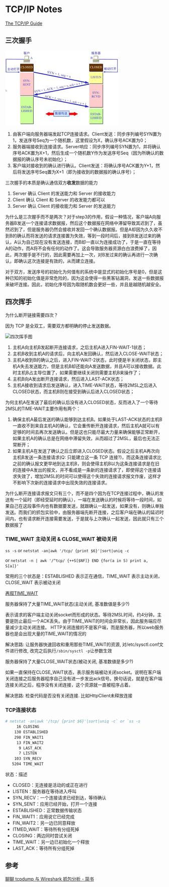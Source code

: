 # TCP/IP Notes

[The TCP/IP Guide](http://www.tcpipguide.com/free/index.htm)

## 三次握手

![三次握手图](image/tcp.connect.png "三次握手图")

1. 由客户端向服务器端发起TCP连接请求。Client发送：同步序列编号SYN置为1，发送序号Seq为一个随机数，这里假设为X，确认序号ACK置为0；
2. 服务器端接收到连接请求。Server响应：同步序列编号SYN置为1，并将确认序号ACK置为X+1，然后生成一个随机数Y作为发送序号Seq（因为所确认的数据报的确认序号未初始化）；
3. 客户端对接收到的确认进行确认。Client发送：将确认序号ACK置为Y+1，然后将发送序号Seq置为X+1（即为接收到的数据报的确认序号）；

三次握手的本质是确认通信双方**收发**数据的能力

1. Server 确认 Client 的发送能力和 Server 的接收能力
2. Client 确认 Client 和 Server 的收发能力都可以
3. Server 确认 Client 的接收能力和 Server 的发送能力

为什么是三次握手而不是两次？对于step3的作用，假设一种情况，客户端A向服务器B发送一个连接请求数据报，然后这个数据报在网络中滞留导致其迟到了，虽然迟到了，但是服务器仍然会接收并发回一个确认数据报。但是A却因为久久收不到B的确认而将发送的请求连接置为失效，等到一段时间后，接到B发送过来的确认，A认为自己现在没有发送连接，而B却一直以为连接成功了，于是一直在等待A的动作，而A将不会有任何的动作了。这会导致服务器资源白白浪费掉了，因此，两次握手是不行的，因此需要再加上一次，对B发过来的确认再进行一次确认，即确认这次连接是有效的，从而建立连接。

对于双方，发送序号的初始化为何值有的系统中是显式的初始化序号是0，但是这种已知的初始化值是非常危险的，因为这会使得一些黑客钻漏洞，发送一些数据报来破坏连接。因此，初始化序号因为取随机数会更好一些，并且是越随机越安全。

## 四次挥手

为什么断开链接需要四次？

因为 TCP 是全双工，需要双方都明确的停止发送数据。

![四次挥手图](image/tcp.close.jpeg)

1. 主机A向主机B发起断开连接请求，之后主机A进入FIN-WAIT-1状态；
2. 主机B收到主机A的请求后，向主机A发回确认，然后进入CLOSE-WAIT状态；
3. 主机A收到B的确认之后，进入FIN-WAIT-2状态，此时便是半关闭状态，即主机A失去发送能力，但是主机B却还能向A发送数据，并且A可以接收数据。此时主机B占主导位置了，如果需要继续关闭则需要主机B来操作了；
4. 主机B向A发出断开连接请求，然后进入LAST-ACK状态；
5. 主机A接收到请求后发送确认，进入TIME-WAIT状态，等待2MSL之后进入CLOSED状态，而主机B则在接受到确认后进入CLOSED状态；

为何主机A在发送了最后的确认后没有进入CLOSED状态，反而进入了一个等待2MSL的TIME-WAIT主要作用有两个：

1. 确保主机A最后发送的确认能够到达主机B。如果处于LAST-ACK状态的主机B一直收不到来自主机A的确认，它会重传断开连接请求，然后主机A就可以有足够的时间去再次发送确认。但是这也只能尽最大力量来确保能够正常断开，如果主机A的确认总是在网络中滞留失效，从而超过了2MSL，最后也无法正常断开；
2. 如果主机A在发送了确认之后立即进入CLOSED状态。假设之后主机A再次向主机B发送一条连接请求(Q: 只能建立这一条 TCP 连接?)，而这条连接请求比之前的确认报文更早地到达主机B，则会使得主机B以为这条连接请求是在旧的连接中A发出的报文，并不看成是一条新的连接请求了，即使得这个连接请求失效了，增加2MSL的时间可以使得这个失效的连接请求报文作废，这样才不影响下次新的连接请求中出现失效的连接请求。

为什么断开连接请求报文只有三个，而不是四个因为在TCP连接过程中，确认的发送有一个延时（即经受延时的确认），一端在发送确认的时候将等待一段时间，如果自己在这段事件内也有数据要发送，就跟确认一起发送，如果没有，则确认单独发送。而我们的抓包实验中，由服务器端先断开连接，之后客户端在确认的延迟时间内，也有请求断开连接需要发送，于是就与上次确认一起发送，因此就只有三个数据报了

### TIME_WAIT 主动关闭 & CLOSE_WAIT 被动关闭

`ss -s` or `netstat -an|awk '/tcp/ {print $6}'|sort|uniq -c`

or `netstat -n | awk '/^tcp/ {++S[$NF]} END {for(a in S) print a, S[a]}'`

常用的三个状态是：ESTABLISHED 表示正在通信，TIME_WAIT 表示主动关闭，CLOSE_WAIT 表示被动关闭

[再叙TIME_WAIT](http://huoding.com/2013/12/31/316)

服务器保持了大量TIME_WAIT状态(主动关闭, 基准数値是多少?)

表示请求的客户端主动关闭socket而形成的状态。等待2MSL时间，约4分钟。主要是防止最后一个ACK丢失。由于TIME_WAIT的时间会非常长，因此服务端应尽量减少主动关闭连接。
HTTP关闭连接的不是客户端，而是服务器，所以web服务器也是会出现大量的TIME_WAIT的情况的

解决思路: 让服务器快速回收和重用那些TIME_WAIT的资源, 对/etc/sysctl.conf文件进行修改, 改完之后执行`/sbin/sysctl -p`让参数生效

服务器保持了大量CLOSE_WAIT状态(被动关闭, 基准数値是多少?)

如果一直保持在CLOSE_WAIT状态，表示服务端被动关闭socket。说明在客户端关闭连接之后服务器程序自己没有进一步发出ack信号。换句话说，就是在客户端连接关闭之后，程序没有关闭连接，这个资源就一直被程序占着。

解决思路: 检查代码是否没有关闭连接. 比如HttpClient未释放连接

### TCP连接状态

```bash
# netstat -an|awk '/tcp/ {print $6}'|sort|uniq -c` or `ss -s
     16 CLOSING
    130 ESTABLISHED
    298 FIN_WAIT1
     13 FIN_WAIT2
      9 LAST_ACK
      7 LISTEN
    103 SYN_RECV
   5204 TIME_WAIT
```

状态：描述

* CLOSED：无连接是活动的或正在进行
* LISTEN：服务器在等待进入呼叫
* SYN_RECV：一个连接请求已经到达，等待确认
* SYN_SENT：应用已经开始，打开一个连接
* ESTABLISHED：正常数据传输状态
* FIN_WAIT1：应用说它已经完成
* FIN_WAIT2：另一边已同意释放
* ITMED_WAIT：等待所有分组死掉
* CLOSING：两边同时尝试关闭
* TIME_WAIT：另一边已初始化一个释放
* LAST_ACK：等待所有分组死掉

## 参考

[聊聊 tcpdump 与 Wireshark 抓包分析 - 简书](https://www.jianshu.com/p/8d9accf1d2f1)
